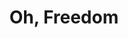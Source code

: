 ---
title: Oh, Freedom
event: March on Washington
category: March on Washington
artist: Odetta
released: 1962
video: <iframe width="560" height="315" src="https://www.youtube.com/embed/veiJLhXdwn8" title="YouTube video player" frameborder="0" allow="accelerometer; autoplay; clipboard-write; encrypted-media; gyroscope; picture-in-picture" allowfullscreen></iframe>
description: Lorem ipsum dolor sit amet, consectetur adipiscing elit, sed do eiusmod tempor incididunt ut labore et dolore magna aliqua. Semper quis lectus nulla at volutpat diam ut venenatis tellus
lyrics: | 
    Oh freedom, oh freedom, oh freedom over me
    And before I'd be a slave I'd be buried in my grave
    And go home to my Lord and be free

    No more mourning, no more mourning, no more mourning over me
    And before I'd be a slave I'd be buried in my grave
    And go home to my Lord and be free

    Oh freedom, oh freedom, oh freedom over me
    And before I'd be a slave I'd be buried in my grave
    And go home to my Lord and be free

    [Come and Go with Me]

    Come, go with me to that land
    Come, go with me to that land
    Go with me to that land
    Where I'm bound

    Come, go with me to that land
    Come, go with me to that land
    Go with me to that land
    Where I'm bound

    There's no kneeling in that land
    There's no kneeling in that land
    No kneeling in that land
    Where I'm bound

    There's no kneeling in that land
    There's no kneeling in that land
    No kneeling in that land
    Where I'm bound

    Come and go with me to that land
    Come and go with me to that land
    Go with me to that land
    Where I'm bound

    Come and go with me to that land
    Come and go with me to that land
    Go with me to that land
    Where I'm bound

    [I'm on My Way]

    I'm on my way
    And I won't turn back
    I'm on my way
    And I won't turn back
    I'm on my way
    And I won't turn back
    I'm on my way
    Hey, I'm on my way

    Gonna ask my brother
    Want to come with me?
    Gonna ask my brother
    Won't you come with me?
    I'm gonna ask my brother
    Won't you come with me?
    I'm on my way
    Hey, I'm on my way

    Gonna ask my Captain
    Won't you let me go?
    Ask my Captain
    Won't you let me go?
    I'm gonna ask my Captain
    Won't you let me go?
    I'm on my way
    Thank God, I'm on my way

    And if he says no, no, no, no
    I'll go anyhow
    If he says no
    Gonna go anyhow
    And if he says no
    Gonna go anyhow
    I'm on my way
    Hey God, I'm on my way

    I'm on my way, I'm on my way
    I won't turn back
    I'm on my way
    And I won't turn back
    I'm on my way
    And I won't turn back
    I'm on my way
    Thank God, I'm on my way
---